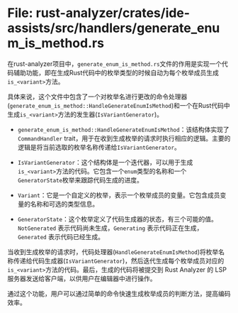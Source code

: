 # File: rust-analyzer/crates/ide-assists/src/handlers/generate_enum_is_method.rs

在rust-analyzer项目中，`generate_enum_is_method.rs`文件的作用是实现一个代码辅助功能，即在生成Rust代码中的枚举类型的时候自动为每个枚举成员生成`is_<variant>`方法。

具体来说，这个文件中包含了一个对枚举名进行更改的命令处理器(`generate_enum_is_method::HandleGenerateEnumIsMethod`)和一个在Rust代码中生成`is_<variant>`方法的发生器(`IsVariantGenerator`)。

- `generate_enum_is_method::HandleGenerateEnumIsMethod`：该结构体实现了`CommandHandler` trait，用于在收到生成枚举的请求时执行相应的逻辑。主要的逻辑是将当前选取的枚举名称传递给`IsVariantGenerator`。

- `IsVariantGenerator`：这个结构体是一个迭代器，可以用于生成`is_<variant>`方法的代码。它包含一个`enum`类型的名称和一个`GeneratorState`枚举来跟踪代码生成的进度。

- `Variant`：它是一个自定义的枚举，表示一个枚举成员的变量。它包含成员变量的名称和可选的类型信息。

- `GeneratorState`：这个枚举定义了代码生成器的状态，有三个可能的值。`NotGenerated` 表示代码尚未生成，`Generating` 表示代码正在生成，`Generated` 表示代码已经生成。

当收到生成枚举的请求时，代码处理器(`HandleGenerateEnumIsMethod`)将枚举名称传递给代码生成器(`IsVariantGenerator`)，然后迭代生成每个枚举成员对应的`is_<variant>`方法的代码。最后，生成的代码将被提交到 Rust Analyzer 的 LSP 服务器发送给客户端，以供用户在编辑器中进行操作。

通过这个功能，用户可以通过简单的命令快速生成枚举成员的判断方法，提高编码效率。

